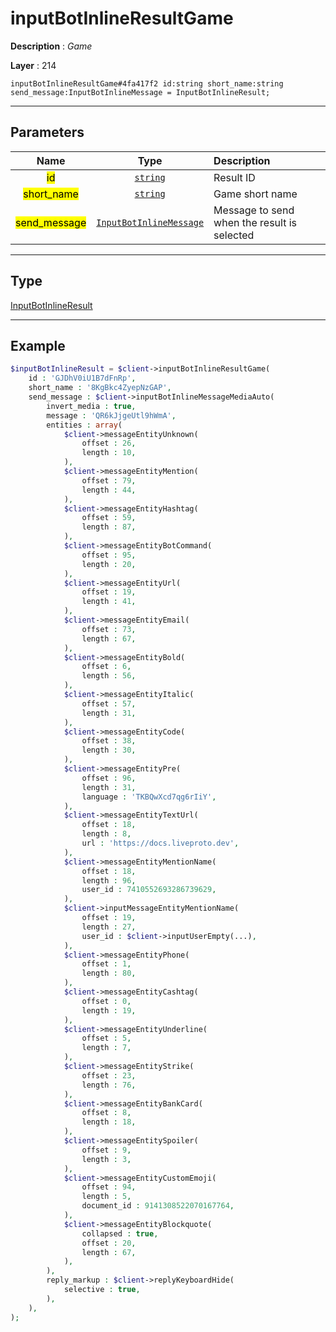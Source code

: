 # inputBotInlineResultGame

**Description** : *Game*

**Layer** : 214

```tl
inputBotInlineResultGame#4fa417f2 id:string short_name:string send_message:InputBotInlineMessage = InputBotInlineResult;
```

---

## Parameters

| Name | Type | Description |
| :---: | :---: | :--- |
| <mark>id</mark> | [`string`](type/string) | Result ID |
| <mark>short_name</mark> | [`string`](type/string) | Game short name |
| <mark>send_message</mark> | [`InputBotInlineMessage`](type/InputBotInlineMessage) | Message to send when the result is selected |

---

## Type

[InputBotInlineResult](type/InputBotInlineResult)

---

## Example

```php
$inputBotInlineResult = $client->inputBotInlineResultGame(
	id : 'GJDhV0iU1B7dFnRp',
	short_name : '8KgBkc4ZyepNzGAP',
	send_message : $client->inputBotInlineMessageMediaAuto(
		invert_media : true,
		message : 'QR6kJjgeUtl9hWmA',
		entities : array(
			$client->messageEntityUnknown(
				offset : 26,
				length : 10,
			),
			$client->messageEntityMention(
				offset : 79,
				length : 44,
			),
			$client->messageEntityHashtag(
				offset : 59,
				length : 87,
			),
			$client->messageEntityBotCommand(
				offset : 95,
				length : 20,
			),
			$client->messageEntityUrl(
				offset : 19,
				length : 41,
			),
			$client->messageEntityEmail(
				offset : 73,
				length : 67,
			),
			$client->messageEntityBold(
				offset : 6,
				length : 56,
			),
			$client->messageEntityItalic(
				offset : 57,
				length : 31,
			),
			$client->messageEntityCode(
				offset : 38,
				length : 30,
			),
			$client->messageEntityPre(
				offset : 96,
				length : 31,
				language : 'TKBQwXcd7qg6rIiY',
			),
			$client->messageEntityTextUrl(
				offset : 18,
				length : 8,
				url : 'https://docs.liveproto.dev',
			),
			$client->messageEntityMentionName(
				offset : 18,
				length : 96,
				user_id : 7410552693286739629,
			),
			$client->inputMessageEntityMentionName(
				offset : 19,
				length : 27,
				user_id : $client->inputUserEmpty(...),
			),
			$client->messageEntityPhone(
				offset : 1,
				length : 80,
			),
			$client->messageEntityCashtag(
				offset : 0,
				length : 19,
			),
			$client->messageEntityUnderline(
				offset : 5,
				length : 7,
			),
			$client->messageEntityStrike(
				offset : 23,
				length : 76,
			),
			$client->messageEntityBankCard(
				offset : 8,
				length : 18,
			),
			$client->messageEntitySpoiler(
				offset : 9,
				length : 3,
			),
			$client->messageEntityCustomEmoji(
				offset : 94,
				length : 5,
				document_id : 9141308522070167764,
			),
			$client->messageEntityBlockquote(
				collapsed : true,
				offset : 20,
				length : 67,
			),
		),
		reply_markup : $client->replyKeyboardHide(
			selective : true,
		),
	),
);
```